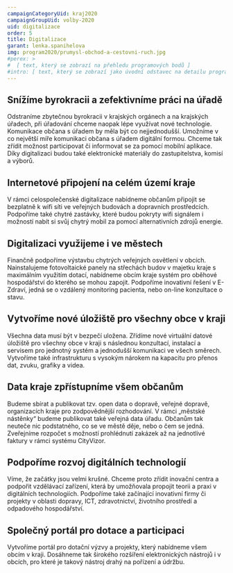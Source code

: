```yaml
---
campaignCategoryUid: kraj2020
campaignGroupUid: volby-2020
uid: digitalizace
order: 5
title: Digitalizace
garant: lenka.spanihelova 
img: program2020/prumysl-obchod-a-cestovni-ruch.jpg
#perex: >
#  [ text, který se zobrazí na přehledu programových bodů ]
#intro: [ text, který se zobrazí jako úvodní odstavec na detailu programového bodu ]
---
```

## Snížíme byrokracii a zefektivníme práci na úřadě
Odstraníme zbytečnou byrokracii v krajských orgánech a na krajských úřadech, při úřadování chceme naopak lépe využívat nové technologie. Komunikace občana s úřadem by měla být co nejjednodušší. Umožníme v co největší míře komunikaci občana s úřadem digitální formou. Chceme tak zřídit možnost participovat či informovat se za pomocí mobilní aplikace. Díky digitalizaci budou také elektronické materiály do zastupitelstva, komisí a výborů.

## Internetové připojení na celém území kraje
V rámci celospolečenské digitalizace nabídneme občanům připojit se bezplatně k wifi síti ve veřejných budovách a dopravních prostředcích. Podpoříme také chytré zastávky, které budou pokryty wifi signálem i možností nabít si svůj chytrý mobil za pomocí alternativních zdrojů energie.

## Digitalizaci využijeme i ve městech
Finančně podpoříme výstavbu chytrých veřejných osvětlení v obcích. Nainstalujeme fotovoltaické panely na střechách budov v majetku kraje s maximálním využitím dotací, nabídneme obcím kraje systém pro oběhové hospodářství do kterého se mohou zapojit. Podpoříme inovativní řešení v E-Zdraví, jedná se o vzdálený monitoring pacienta, nebo on-line konzultace o stavu.

## Vytvoříme nové úložiště pro všechny obce v kraji
Všechna data musí být v bezpečí uložena. Zřídíme nové virtuální datové úložiště pro všechny obce v kraji s následnou konzultací, instalací a servisem pro jednotný systém a jednodušší komunikaci ve všech směrech. Vytvoříme také infrastrukturu s vysokým nárokem na kapacitu pro přenos dat, zvuku, grafiky a videa.

## Data kraje zpřístupníme všem občanům
Budeme sbírat a publikovat tzv. open data o dopravě, veřejné dopravě, organizacích kraje pro zodpovědnější rozhodování. V rámci „městské nástěnky“ budeme publikovat také veřejná data úřadu. Občanům tak neuteče nic podstatného, co se ve městě děje, nebo o čem se jedná. Zveřejníme rozpočet s možností prohlédnutí zakázek až na jednotlivé faktury v rámci systému CityVizor.

## Podpoříme rozvoj digitálních technologií
Víme, že začátky jsou velmi krušné. Chceme proto zřídit inovační centra a podpořit vzdělávací zařízení, která by umožňovala propojit teorii a praxi v digitálních technologiích. Podpoříme také začínající inovativní firmy či projekty v oblasti dopravy, ICT, zdravotnictví, životního prostředí a odpadového hospodářství.

## Společný portál pro dotace a participaci
Vytvoříme portál pro dotační výzvy a projekty, který nabídneme všem obcím v kraji. Dosáhneme tak širokého rozšíření elektronických nástrojů i v obcích, pro které je takový nástroj drahý na pořízení a údržbu.

